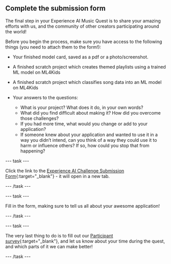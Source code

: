 ## Complete the submission form

The final step in your Experience AI Music Quest is to share your amazing efforts with us, and the community of other creators participating around the world!

Before you begin the process, make sure you have access to the following things (you need to attach them to the form!):

+ Your finished model card, saved as a pdf or a photo/screenshot.

+ A finished scratch project which creates themed playlists using a trained ML model on ML4Kids

+ A finished scratch project which classifies song data into an ML model on ML4Kids

+ Your answers to the questions:
     - What is your project? What does it do, in your own words? 
     - What did you find difficult about making it? How did you overcome those challenges?
     - If you had more time, what would you change or add to your application?
     - If someone knew about your application and wanted to use it in a way you didn’t intend, can you think of a way they could use it to harm or influence others? If so, how could you stop that from happening?

--- task ---

Click the link to the [Experience AI Challenge Submission Form](https://docs.google.com/forms/d/e/1FAIpQLScKo47ByUAqWukkw8xy8MGfV28niDUhdWRJIFpJUphfTW9L4A/viewform?usp=sharing){:target="_blank"} - it will open in a new tab.

--- /task ---

--- task ---

Fill in the form, making sure to tell us all about your awesome application! 

--- /task ---

--- task ---

The very last thing to do is to fill out our [Participant survey](https://cambridge.eu.qualtrics.com/jfe/preview/previewId/bf942bb4-119e-4ce5-97e4-f9bf370a333e/SV_3gRYEvqIwrFbtNs?Q_CHL=preview&Q_SurveyVersionID=current){:target="_blank"}, and let us know about your time during the quest, and which parts of it we can make better!

--- /task ---
